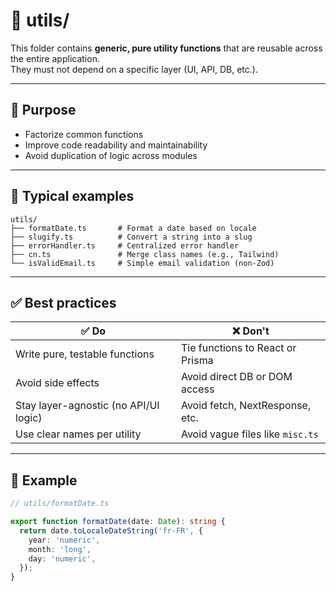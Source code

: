 # 🔧 utils/

This folder contains **generic, pure utility functions** that are reusable across the entire application.  
They must not depend on a specific layer (UI, API, DB, etc.).

---

## 🎯 Purpose

- Factorize common functions
- Improve code readability and maintainability
- Avoid duplication of logic across modules

---

## 📁 Typical examples

```
utils/
├── formatDate.ts       # Format a date based on locale
├── slugify.ts          # Convert a string into a slug
├── errorHandler.ts     # Centralized error handler
├── cn.ts               # Merge class names (e.g., Tailwind)
└── isValidEmail.ts     # Simple email validation (non-Zod)
```

---

## ✅ Best practices

| ✅ Do                                  | ❌ Don't                                  |
|----------------------------------------|------------------------------------------|
| Write pure, testable functions         | Tie functions to React or Prisma         |
| Avoid side effects                     | Avoid direct DB or DOM access            |
| Stay layer-agnostic (no API/UI logic)  | Avoid fetch, NextResponse, etc.          |
| Use clear names per utility            | Avoid vague files like `misc.ts`         |

---

## 🧠 Example

```ts
// utils/formatDate.ts

export function formatDate(date: Date): string {
  return date.toLocaleDateString('fr-FR', {
    year: 'numeric',
    month: 'long',
    day: 'numeric',
  });
}
```
